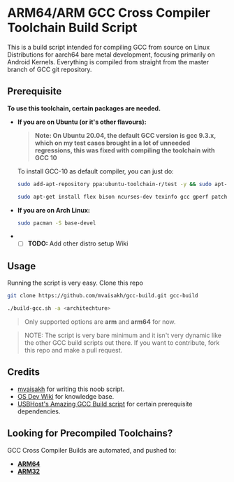 # ARM64/ARM GCC Cross Compiler Toolchain Build Script

This is a build script intended for compiling GCC from source on Linux Distributions for aarch64 bare metal development, focusing primarily on Android Kernels.
Everything is compiled from straight from the master branch of GCC git repository.

## Prerequisite

**To use this toolchain, certain packages are needed.**

* **If you are on Ubuntu (or it's other flavours):**
    >**Note: On Ubuntu 20.04, the default GCC version is gcc 9.3.x, which on my test cases brought in a lot of unneeded regressions, this was fixed with compiling the toolchain with GCC 10**

    To install GCC-10 as default compiler, you can just do:

    ```bash
    sudo add-apt-repository ppa:ubuntu-toolchain-r/test -y && sudo apt-get update
    ```

    ```bash
    sudo apt-get install flex bison ncurses-dev texinfo gcc gperf patch libtool automake g++ libncurses5-dev gawk subversion expat libexpat1-dev python-all-dev binutils-dev bc libcap-dev autoconf libgmp-dev build-essential pkg-config libmpc-dev libmpfr-dev autopoint gettext txt2man liblzma-dev libssl-dev libz-dev mercurial wget tar gcc-10 g++-10 --fix-broken --fix-missing
    ```

* **If you are on Arch Linux:**

    ```bash
    sudo pacman -S base-devel
    ```

* - [ ] **TODO:** Add other distro setup Wiki

## Usage

Running the script is very easy.
Clone this repo
```bash
git clone https://github.com/mvaisakh/gcc-build.git gcc-build
```
```bash
./build-gcc.sh -a <architechture>
```
> Only supported options are **arm** and **arm64** for now.

> NOTE: The script is very bare minimum and it isn't very dynamic like the other GCC build scripts out there. If you want to contribute, fork this repo and make a pull request.

## Credits

* [mvaisakh](https://github.com/mvaisakh/) for writing this noob script.
* [OS Dev Wiki](https://wiki.osdev.org) for knowledge base.
* [USBHost's Amazing GCC Build script](https://github.com/USBhost/build-tools-gcc) for certain prerequisite dependencies.

## Looking for Precompiled Toolchains?

GCC Cross Compiler Builds are automated, and pushed to:
* **[ARM64](https://github.com/mvaisakh/gcc-arm64)**
* **[ARM32](https://github.com/mvaisakh/gcc-arm)**
